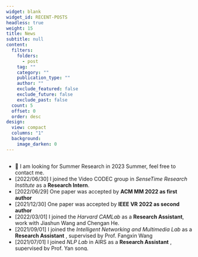 ```yaml
---
widget: blank
widget_id: RECENT-POSTS
headless: true
weight: 15
title: News
subtitle: null
content:
  filters:
    folders:
      - post
    tag: ""
    category: ""
    publication_type: ""
    author: ""
    exclude_featured: false
    exclude_future: false
    exclude_past: false
  count: 5
  offset: 0
  order: desc
design:
  view: compact
  columns: "1"
  background:
    image_darken: 0
---
```

<div style="overflow-y: auto; max-height:250px; ">
<ul>
<li>
📌 I am looking for Summer Research in 2023 Summer, feel free to contact me.
</li>

<li>
[2022/06/30]  I joined the Video CODEC group in <span style="font-style: italic;">SenseTime Research Institute</span> as a <span style="font-weight: bold;">Research Intern</span>.
</li>
<li>
[2022/06/29]  One paper was accepted by <span style="font-weight: bold;">ACM MM 2022 as first author</span>
</li>
<li>
[2021/12/30]  One paper was accepted by <span style="font-weight: bold;">IEEE VR 2022 as second author</span>
</li>
<li>
[2022/03/01] I joined the <span style="font-style: italic;">Harvard CAMLab</span> as a <span style="font-weight: bold;">Research Assistant</span>, work with Jiashun Wang and Chengan He.
</li>
<li>
[2021/09/01] I joined the <span style="font-style: italic;">Intelligent Networking and Multimedia Lab</span> as a <span style="font-weight: bold;">Research Assistant</span> , supervised by Prof. Fangxin Wang
</li>
<li>
[2021/07/01] I joined <span style="font-style: italic;">NLP Lab</span> in AIRS as a <span style="font-weight: bold;">Research Assistant</span> , supervised by Prof. Yan song.
</li>
</ul>
</div>